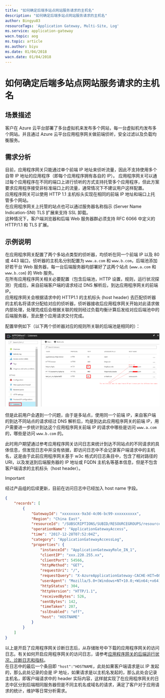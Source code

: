 ```yaml
---
title: "如何确定后端多站点网站服务请求的主机名"
description: "如何确定后端多站点网站服务请求的主机名"
author: Bingyu83
resourceTags: 'Application Gateway, Multi-Site, Log'
ms.service: application-gateway
wacn.topic: aog
ms.topic: article
ms.author: biyu
ms.date: 01/04/2018
wacn.date: 01/04/2018
---
```


# 如何确定后端多站点网站服务请求的主机名

## 场景描述

客户在 Azure 云平台部署了多台虚拟机来发布多个网站，每一台虚拟机均发布多个网站。并且通过 Azure 云平台应用程序网关做前端侦听，安全过滤以及负载均衡服务。

## 需求分析

目前，应用程序网关只能通过单个前端 IP 地址来侦听流量，因此不支持使用多个自带 IP 地址的应用程序（即每个应用程序拥有各自的 IP）。
应用程序网关可以通过每个应用程序在不同的端口上进行侦听的方式支持托管多个应用程序，但此方案要求应用程序接受非标准端口上的流量，通常情况下不建议用户这样配置。<br>
应用程序网关可以使用 HTTP 1.1 主机标头实现在相同的前端 IP 地址和端口上托管多个网站。<br>
在应用程序网关上托管的站点也可以通过服务器名称指示 (Server Name Indication-SNI) TLS 扩展来支持 SSL 卸载。<br>
这种情况下，客户端浏览器和后端 Web 服务器群必须支持 RFC 6066 中定义的 HTTP/1.1 和 TLS 扩展。

## 示例说明

在应用程序网关配置了两个多站点类型的侦听器，均侦听在同一个前端 IP 以及 80 或 443 端口，侦听器的主机名分别配置为 `www.a.com` 和 `www.b.com`，后端池添加好若干台 Web 服务器，每一台后端服务器均部署好了这两个站点 (`www.a.com` 和 `www.b.com`) 的 Web 服务。<br>
在所有应用程序网关相关必要配置（包含后端池，HTTP 设置，规则，运行状况探测）完成后，来自前端客户端的请求经过 DNS 解析后，到达应用程序网关的前端 IP。<br>
应用程序网关会根据请求中的 HTTP1.1 的主机标头 (host header) 去匹配侦听器的主机名将请求分配给对应的侦听器，侦听器接收后应用程序网关开始对此请求做内部处理，处理完成后会根据关联的规则经过负载均衡计算后发给对应后端池中的后端服务器，至此整个应用请求交付完成。

配置举例如下（以下两个侦听器对应的规则所关联的后端池是相同的）：

![01](media/aog-application-gateway-howto-access-multi-site-hostname-through-log-file/01.png)

但是此前用户会遇到一个问题，由于是多站点，使用同一个前端 IP，来自客户端的到达不同站点的请求经过 DNS 解析后，均是到达此应用程序网关的前端 IP，用户需要进一步统计到达这个应用程序网关前端 IP 的请求中哪些是访问 `www.a.com` 的，哪些是访问 `www.b.com` 的。

此时用户期望通过参考应用程序网关访问日志来统计到达不同站点的不同请求的具体信息，但发现日志中并没有依据，即访问日志中不会记录客户端请求中的主机名，这是由于此前应用程序网关基于 w3c 格式的日志条目中，包含了相对路径的 URI，以及发送到后端服务器的 IP 地址或 FQDN 主机名等基本信息，但是不包含客户端请求的主机标头（host header）。

> [!IMPORTANT]
> 经过产品组的后续更新，目前在访问日志中已经加入 host name 字段。

```json
{
    "records": [
        {
            "GatewayId": "xxxxxxxx-9a3d-4c06-bc99-xxxxxxxxxx", 
            "Region": "China East", 
            "resourceId": "/SUBSCRIPTIONS/SUBID/RESOURCEGROUPS/resourcegroupname/PROVIDERS/MICROSOFT.NETWORK/APPLICATIONGATEWAYS/APPGWname", 
            "operationName": "ApplicationGatewayAccess", 
            "time": "2017-12-28T07:52:04Z", 
            "category": "ApplicationGatewayAccessLog", 
            "properties": {
                "instanceId": "ApplicationGatewayRole_IN_1", 
                "clientIP": "xxx.220.255.xx", 
                "clientPort": 54566, 
                "httpMethod": "GET", 
                "requestUri": "/", 
                "requestQuery": "X-AzureApplicationGateway-CACHE-HIT=0&SERVER-ROUTED=192.168.1.110&X-AzureApplicationGateway-LOG-ID=b50d17ca-3cba-4545-ab07-c4be726d647b&SERVER-STATUS=304", 
                "userAgent": "Mozilla/5.0+(Windows+NT+10.0;+Win64;+x64)+AppleWebKit/537.36+(KHTML,+like+Gecko)+Chrome/63.0.3239.84+Safari/537.36", 
                "httpStatus": 304, 
                "httpVersion": "HTTP/1.1", 
                "receivedBytes": 526, 
                "sentBytes": 142, 
                "timeTaken": 207, 
                "sslEnabled": "off", 
                "host": "HOSTNAME"
            }
        }
    ]
}
```

以上是开启了应用程序网关诊断日志后，从存储账号中下载的应用程序网关的访问日志。有关如何开启应用程序网关的访问日志，请参考[应用程序网关的后端运行状况、诊断日志和指标](https://docs.azure.cn/zh-cn/application-gateway/application-gateway-diagnostics)。<br>
在日志中的最后一个条目即 `"host":"HOSTNAME`，此处如果客户端请求是以 IP 发起的，那么此处记录的会是 IP 地址，如果请求是以主机名发起的，那么此处会记录主机名，即客户端请求中的 header 实际内容，这样就实现了在应用程序网关的日志中区分到后端相同服务器但是不同主机名或域名的请求，满足了客户对于应用请求的统计，维护等日常分析需求。
